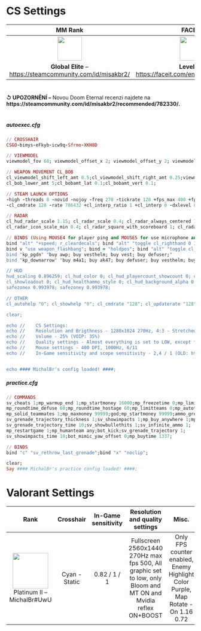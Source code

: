 <h1>CS Settings</h1>

| MM Rank | FACEIT |
| :------------: | :------------: |
| <img src="https://totalcsgo.com/image/ranks/skillgroup18.png" weight="65" height="65"> | <img src="https://fluvi.s3.eu-central-1.amazonaws.com/3OV-XYBHhEq.png" weight="65" height="65"> |
| <b>Global Elite</b> – https://steamcommunity.com/id/misakbr2/ | <b>Level 7</b> – https://faceit.com/en/players/michalbr- |

<h1></h1><b>↺ UPOZORNĚNÍ –</b> Novou Doom Eternal recenzi najdete na <b>https://steamcommunity.com/id/misakbr2/recommended/782330/.</b><h1></h1>

<h5>autoexec.cfg</h5>
  
```ruby
// CROSSHAIR
CSGO-bimys-eFkyb-icw9q-Sfrmo-XKH8D

// VIEWMODEL
viewmodel_fov 68; viewmodel_offset_x 2; viewmodel_offset_y 2; viewmodel_offset_z -2; cl_righthand 1; viewmodel_presetpos 0

// WEAPON MOVEMENT CL_BOB
cl_viewmodel_shift_left_amt 0.5;cl_viewmodel_shift_right_amt 0.25;viewmodel_recoil 0; 
cl_bob_lower_amt 5;cl_bobamt_lat 0.1;cl_bobamt_vert 0.1;

// STEAM LAUNCH OPTIONS
-high -threads 8 -novid -nojoy -freq 270 -tickrate 128 +fps_max 400 +fps_max_menu 144 +cl_updaterate 128 
-cl_cmdrate 128 -rate 786432 +cl_interp_ratio 1 +cl_interp 0 -dxlevel 81 -language bananagaming +exec autoexec.cfg

// RADAR
cl_hud_radar_scale 1.15; cl_radar_scale 0.4; cl_radar_always_centered 1; cl_radar_rotate 1; 
cl_radar_icon_scale_min 0.4; cl_radar_square_with_scoreboard 1; cl_radar_icon_scale_min 0.25;

// BINDS (Using MOUSE4 for player ping and MOUSE5 for use microphone and MOUSE3)
bind "alt" "+speed; r_cleardecals"; bind "alt" "toggle cl_righthand 0 1"; bind f "use weapon_smokegrenade";
bind v "use weapon_flashbang"; bind = "holdpos"; bind "alt" "toggle cl_righthand 0 1"; r_cleardecals";
bind "kp_pgdn" "buy awp; buy vesthelm; buy vest; buy defuser;"
bind "kp_downarrow" "buy m4a1; buy ak47; buy defuser; buy vesthelm; buy vest;";

// HUD
hud_scaling 0.896259; cl_hud_color 0; cl_hud_playercount_showcount 0; cl_hud_playercount_pos 0; 
cl_showloadout 0; cl_hud_healthammo_style 0; cl_hud_background_alpha 0.5; cl_hud_bomb_under_radar 1; 
safezonex 0.993978; safezoney 0.993978;

// OTHER
cl_autohelp "0"; cl_showhelp "0"; cl_cmdrate "128"; cl_updaterate "128"; alias"";

clear;

echo //    CS Settings:
echo //    Resolution and Brigthness - 1280x1024 270Hz, 4:3 - Stretched-Fullscreen, Computer Monitor - 125%
echo //    Volume - 25% (VOIP: 35%) 
echo //    Quality settings - Almost everything is set to LOW, except for multithreaded rendering ON and shadows HIGH
echo //    Mouse settings - 400 DPI, 1000Hz, 6/11
echo //    In-Game sensitivity and scope sensitivity - 2,4 / 1 (OLD: https://settings.gg/misakbr2)


echo #### MichalBr's config loaded! ####;
```

<h5>practice.cfg</h5>
  
```ruby
// COMMANDS
sv_cheats 1;mp_warmup_end 1;mp_startmoney 16000;mp_freezetime 0;mp_limitteams 0;mp_autoteambalance 0;
mp_roundtime_defuse 60;mp_roundtime_hostage 60;mp_limitteams 0;mp_autoteambalance 0;bot_stop 1;
mp_solid_teammates 1;mp_maxmoney 99999;god;mp_startmoney 99999;ammo_grenade_limit_total 6;
sv_grenade_trajectory_thickness 1;sv_showimpacts 1;mp_buy_anywhere 1;mp_roundtime 60;
sv_grenade_trajectory_time 10;sv_showbullethits 1;sv_infinite_ammo 1;
mp_restartgame 1;mp_humanteam any;bot_kick;sv_grenade_trajectory 1;
sv_showimpacts_time 10;bot_mimic_yaw_offset 0;mp_buytime 1337;

// BINDS
bind "c" "sv_rethrow_last_grenade";bind "x" "noclip";

clear;
Say #### MichalBr's practice config loaded! ####;
```

<h1>Valorant Settings</h1>

| Rank | Crosshair | In-Game sensitivity | Resolution and quality settings | Misc. |
| :------------: | :------------: | :------------: | :------------: | :------------: |
| <img src="https://legendboost.com/images/valorant/ranks/rank-5-1-fc0f86e94fd8494b796161d92c9cf66b.png?vsn=d" weight="95" height="95"></img>  Platinum II – MichalBr#UwU | Cyan - Static | 0.82 / 1 / 1 | Fullscreen 2560x1440 270Hz max fps 500, All graphic set to low, only Bloom and MT ON and Mvidia reflex ON+BOOST | Only FPS counter enabled, Enemy Highlight Color Purple, Map Rotate - On 1.16 0.72 |